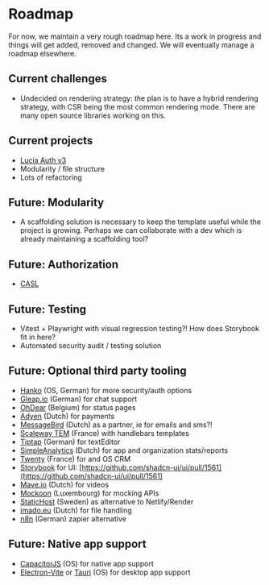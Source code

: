 # Roadmap
For now, we maintain a very rough roadmap here. Its a work in progress and things will get added, removed and changed. We will eventually manage a roadmap elsewhere.

## Current challenges
* Undecided on rendering strategy: the plan is to have a hybrid rendering strategy, with CSR being the most common rendering mode. There are many open source libraries working on this.

## Current projects
* [Lucia Auth v3](https://v3.lucia-auth.com/)
* Modularity / file structure
* Lots of refactoring

## Future: Modularity
* A scaffolding solution is necessary to keep the template useful while the project is growing. Perhaps we can collaborate with a dev which is already maintaining a scaffolding tool?

## Future: Authorization
* [CASL](https://casl.js.org/)

## Future: Testing
* Vitest + Playwright with visual regression testing?! How does Storybook fit in here?
* Automated security audit / testing solution

## Future: Optional third party tooling
* [Hanko](https://www.hanko.io/) (OS, German) for more security/auth options
* [Gleap.io](https://www.gleap.io/) (German) for chat support
* [OhDear](https://ohdear.app/) (Belgium) for status pages
* [Adyen](https://docs.adyen.com/online-payments/build-your-integration/) (Dutch) for payments
* [MessageBird](https://messagebird.com/) (Dutch) as a partner, ie for emails and sms?!
* [Scaleway TEM](https://www.scaleway.com/en/transactional-email-tem/) (France) with handlebars templates
* [Tiptap](https://tiptap.dev/) (German) for textEditor
* [SimpleAnalytics](https://www.simpleanalytics.com/) (Dutch) for app and organization stats/reports
* [Twenty](https://twenty.com/) (France) for and OS CRM
* [Storybook](https://storybook.js.org/) for UI: [https://github.com/shadcn-ui/ui/pull/1561](https://github.com/shadcn-ui/ui/pull/1561)
* [Mave.io](https://www.mave.io/) (Dutch) for videos
* [Mockoon](https://mockoon.com/) (Luxembourg) for mocking APIs
* [StaticHost](https://www.statichost.eu/) (Sweden) as alternative to Netlify/Render
* [imado.eu](imado.eu) (Dutch) for file handling
* [n8n](https://github.com/n8n-io/n8n) (German) zapier alternative

## Future: Native app support
* [CapacitorJS](https://github.com/ionic-team/capacitor) (OS) for native app support
* [Electron-Vite](https://github.com/electron-vite/electron-vite-react) or [Tauri](https://github.com/tauri-apps/tauri) (OS) for desktop app support
